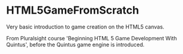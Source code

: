 # HTML5GameFromScratch
Very basic introduction to game creation on the HTML5 canvas.

From Pluralsight course 'Beginning HTML 5 Game Development With Quintus', before the Quintus game engine is introduced.
